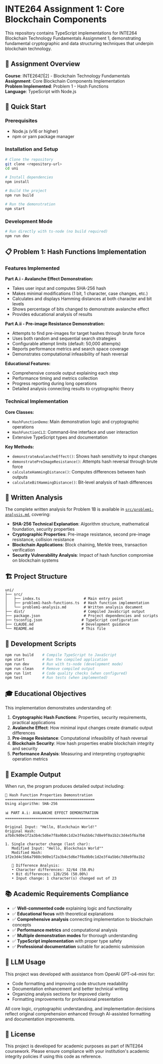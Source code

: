 # INTE264 Assignment 1: Core Blockchain Components

This repository contains TypeScript implementations for INTE264 Blockchain Technology Fundamentals Assignment 1, demonstrating fundamental cryptographic and data structuring techniques that underpin blockchain technology.

## 🎯 Assignment Overview

**Course**: INTE264[1|2] - Blockchain Technology Fundamentals  
**Assignment**: Core Blockchain Components Implementation  
**Problem Implemented**: Problem 1 - Hash Functions  
**Language**: TypeScript with Node.js

## 🚀 Quick Start

### Prerequisites

- Node.js (v16 or higher)
- npm or yarn package manager

### Installation and Setup

```bash
# Clone the repository
git clone <repository-url>
cd uni

# Install dependencies
npm install

# Build the project
npm run build

# Run the demonstration
npm start
```

### Development Mode

```bash
# Run directly with ts-node (no build required)
npm run dev
```

## 📋 Problem 1: Hash Functions Implementation

### Features Implemented

**Part A.i - Avalanche Effect Demonstration:**

- Takes user input and computes SHA-256 hash
- Makes minimal modifications (1 bit, 1 character, case changes, etc.)
- Calculates and displays Hamming distances at both character and bit levels
- Shows percentage of bits changed to demonstrate avalanche effect
- Provides educational analysis of results

**Part A.ii - Pre-image Resistance Demonstration:**

- Attempts to find pre-images for target hashes through brute force
- Uses both random and sequential search strategies
- Configurable attempt limits (default: 50,000 attempts)
- Reports performance metrics and search space coverage
- Demonstrates computational infeasibility of hash reversal

**Educational Features:**

- Comprehensive console output explaining each step
- Performance timing and metrics collection
- Progress reporting during long operations
- Detailed analysis connecting results to cryptographic theory

### Technical Implementation

**Core Classes:**

- `HashFunctionDemo`: Main demonstration logic and cryptographic operations
- `HashFunctionCLI`: Command-line interface and user interaction
- Extensive TypeScript types and documentation

**Key Methods:**

- `demonstrateAvalancheEffect()`: Shows hash sensitivity to input changes
- `demonstratePreImageResistance()`: Attempts hash reversal through brute force
- `calculateHammingDistance()`: Computes differences between hash outputs
- `calculateBitHammingDistance()`: Bit-level analysis of hash differences

## 📖 Written Analysis

The complete written analysis for Problem 1B is available in [`src/problem1-analysis.md`](src/problem1-analysis.md), covering:

- **SHA-256 Technical Explanation**: Algorithm structure, mathematical foundation, security properties
- **Cryptographic Properties**: Pre-image resistance, second pre-image resistance, collision resistance
- **Blockchain Applications**: Block chaining, Merkle trees, transaction verification
- **Security Vulnerability Analysis**: Impact of hash function compromise on blockchain systems

## 🏗️ Project Structure

```
uni/
├── src/
│   ├── index.ts                    # Main entry point
│   ├── problem1-hash-functions.ts  # Hash function implementation
│   └── problem1-analysis.md        # Written analysis document
├── dist/                           # Compiled JavaScript output
├── package.json                    # Project dependencies and scripts
├── tsconfig.json                  # TypeScript configuration
├── CLAUDE.md                      # Development guidance
└── README.md                      # This file
```

## 🔧 Development Scripts

```bash
npm run build    # Compile TypeScript to JavaScript
npm start        # Run the compiled application
npm run dev      # Run with ts-node (development mode)
npm run clean    # Remove compiled output
npm run lint     # Code quality checks (when configured)
npm test         # Run tests (when implemented)
```

## 🎓 Educational Objectives

This implementation demonstrates understanding of:

1. **Cryptographic Hash Functions**: Properties, security requirements, practical applications
2. **Avalanche Effect**: How minimal input changes create dramatic output differences
3. **Pre-image Resistance**: Computational infeasibility of hash reversal
4. **Blockchain Security**: How hash properties enable blockchain integrity and security
5. **Performance Analysis**: Measuring and interpreting cryptographic operation metrics

## 🔬 Example Output

When run, the program produces detailed output including:

```
🔐 Hash Function Properties Demonstration
=========================================
Using algorithm: SHA-256

📊 PART A.i: AVALANCHE EFFECT DEMONSTRATION
===========================================

Original Input: "Hello, Blockchain World!"
Original Hash:  a7b8c9d0e1f2a3b4c5d6e7f8a9b0c1d2e3f4a5b6c7d8e9f0a1b2c3d4e5f6a7b8

1. Single character change (last char):
   Modified Input: "Hello, Blockchain World""
   Modified Hash:  1f2e3d4c5b6a7988c9d0e1f2a3b4c5d6e7f8a9b0c1d2e3f4a5b6c7d8e9f0a1b2

   📏 Difference Analysis:
   • Character differences: 32/64 (50.0%)
   • Bit differences: 128/256 (50.00%)
   • Input change: 1 character(s) changed out of 23
```

## 📚 Academic Requirements Compliance

- ✅ **Well-commented code** explaining logic and functionality
- ✅ **Educational focus** with theoretical explanations
- ✅ **Comprehensive analysis** connecting implementation to blockchain concepts
- ✅ **Performance metrics** and computational analysis
- ✅ **Multiple demonstration modes** for thorough understanding
- ✅ **TypeScript implementation** with proper type safety
- ✅ **Professional documentation** suitable for academic submission

## 🤖 LLM Usage

This project was developed with assistance from OpenAI GPT-o4-mini for:

- Code formatting and improving code structure readability
- Documentation enhancement and better technical writing
- Organizing analysis sections for improved clarity
- Formatting improvements for professional presentation

All core logic, cryptographic understanding, and implementation decisions reflect original comprehension enhanced through AI-assisted formatting and documentation improvements.

## 📄 License

This project is developed for academic purposes as part of INTE264 coursework. Please ensure compliance with your institution's academic integrity policies if using this code as reference.
